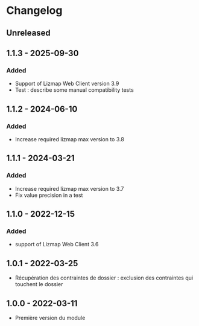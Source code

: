 # Changelog

<!--
All notable changes to this project will be documented in this file.
The format is based on [Keep a Changelog](https://keepachangelog.com/), 
and this project adheres to [Semantic Versioning](https://semver.org/).
-->

## Unreleased

## 1.1.3 - 2025-09-30

### Added

* Support of Lizmap Web Client version 3.9
* Test : describe some manual compatibility tests

## 1.1.2 - 2024-06-10

### Added

* Increase required lizmap max version to 3.8

## 1.1.1 - 2024-03-21

### Added

* Increase required lizmap max version to 3.7
* Fix value precision in a test

## 1.1.0 - 2022-12-15

### Added

* support of Lizmap Web Client 3.6

## 1.0.1 - 2022-03-25

* Récupération des contraintes de dossier : exclusion des contraintes qui touchent le dossier

## 1.0.0 - 2022-03-11

* Première version du module
